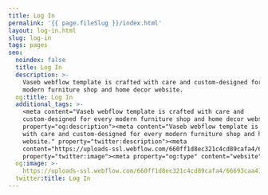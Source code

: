 ```yaml
---
title: Log In
permalink: '{{ page.fileSlug }}/index.html'
layout: log-in.html
slug: log-in
tags: pages
seo:
  noindex: false
  title: Log In
  description: >-
    Vaseb webflow template is crafted with care and custom-designed for every
    modern furniture shop and home decor website.
  og:title: Log In
  additional_tags: >-
    <meta content="Vaseb webflow template is crafted with care and
    custom-designed for every modern furniture shop and home decor website."
    property="og:description"><meta content="Vaseb webflow template is crafted
    with care and custom-designed for every modern furniture shop and home decor
    website." property="twitter:description"><meta
    content="https://uploads-ssl.webflow.com/660ff1d8ec321c4cd89cafa4/66693caa47f13a3b489bf352_og-image.jpg"
    property="twitter:image"><meta property="og:type" content="website">
  og:image: >-
    https://uploads-ssl.webflow.com/660ff1d8ec321c4cd89cafa4/66693caa47f13a3b489bf352_og-image.jpg
  twitter:title: Log In
---
```



